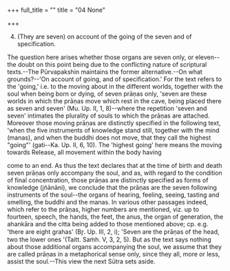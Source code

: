 +++
full_title = ""
title = "04 None"

+++


4. (They are seven) on account of the going of the seven and of specification.

The question here arises whether those organs are seven only, or eleven--the doubt on this point being due to the conflicting nature of scriptural texts.--The Pūrvapakshin maintains the former alternative.--On what grounds?--'On account of going, and of specification.' For the text refers to the 'going,' i.e. to the moving about in the different worlds, together with the soul when being born or dying, of seven prāṇas only, 'seven are these worlds in which the prāṇas move which rest in the cave, being placed there as seven and seven' (Mu. Up. II, 1, 8)--where the repetition 'seven and seven' intimates the plurality of souls to which the prāṇas are attached. Moreover those moving prāṇas are distinctly specified in the following text, 'when the five instruments of knowledge stand still, together with the mind (manas), and when the buddhi does not move, that they call the highest "going"' (gati--Ka. Up. II, 6, 10). The 'highest going' here means the moving towards Release, all movement within the body having

come to an end. As thus the text declares that at the time of birth and death seven prāṇas only accompany the soul, and as, with regard to the condition of final concentration, those prāṇas are distinctly specified as forms of knowledge (jñānāni), we conclude that the prāṇas are the seven following instruments of the soul--the organs of hearing, feeling, seeing, tasting and smelling, the buddhi and the manas. In various other passages indeed, which refer to the prāṇas, higher numbers are mentioned, viz. up to fourteen, speech, the hands, the feet, the anus, the organ of generation, the ahankāra and the citta being added to those mentioned above; cp. e.g. 'there are eight grahas' (Br̥. Up. III, 2, i); 'Seven are the prāṇas of the head, two the lower ones '(Taitt. Saṁh. V, 3, 2, 5). But as the text says nothing about those additional organs accompanying the soul, we assume that they are called prāṇas in a metaphorical sense only, since they all, more or less, assist the soul.--This view the next Sūtra sets aside.

